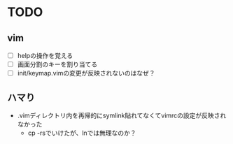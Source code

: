 # TODO

## vim
- [ ] helpの操作を覚える
- [ ] 画面分割のキーを割り当てる
- [ ] init/keymap.vimの変更が反映されないのはなぜ？

## ハマり

- .vimディレクトリ内を再帰的にsymlink貼れてなくてvimrcの設定が反映されなかった
  - cp -rsでいけたが、lnでは無理なのか？
